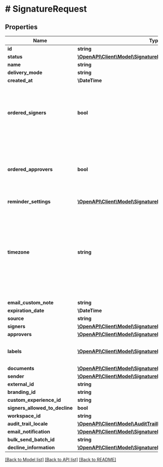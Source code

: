 # # SignatureRequest

## Properties

Name | Type | Description | Notes
------------ | ------------- | ------------- | -------------
**id** | **string** |  |
**status** | [**\OpenAPI\Client\Model\SignatureRequestStatus**](SignatureRequestStatus.md) |  |
**name** | **string** |  |
**delivery_mode** | **string** |  |
**created_at** | **\DateTime** |  |
**ordered_signers** | **bool** | Enable an ordered workflow, each Signer will be requested to sign in a sequential order |
**ordered_approvers** | **bool** | Enable an ordered workflow, each Approver will be requested to approve in a sequential order |
**reminder_settings** | [**\OpenAPI\Client\Model\SignatureRequestInListReminderSettings**](SignatureRequestInListReminderSettings.md) |  |
**timezone** | **string** | Time zone of the dates and times displayed in emails, the Signature Request expiration date, and the PDF Audit Trail. Format: tz database. Default is set to Europe/Paris. | [default to 'Europe/Paris']
**email_custom_note** | **string** |  |
**expiration_date** | **\DateTime** |  |
**source** | **string** |  |
**signers** | [**\OpenAPI\Client\Model\SignatureRequestInListSignersInner[]**](SignatureRequestInListSignersInner.md) |  |
**approvers** | [**\OpenAPI\Client\Model\SignatureRequestInListApproversInner[]**](SignatureRequestInListApproversInner.md) |  | [optional]
**labels** | [**\OpenAPI\Client\Model\SignatureRequestLabel[]**](SignatureRequestLabel.md) | Labels associated to the Signature Request | [optional]
**documents** | [**\OpenAPI\Client\Model\SignatureRequestInListDocumentsInner[]**](SignatureRequestInListDocumentsInner.md) |  |
**sender** | [**\OpenAPI\Client\Model\SignatureRequestInListSender**](SignatureRequestInListSender.md) |  |
**external_id** | **string** |  |
**branding_id** | **string** |  |
**custom_experience_id** | **string** |  |
**signers_allowed_to_decline** | **bool** |  |
**workspace_id** | **string** |  | [optional]
**audit_trail_locale** | [**\OpenAPI\Client\Model\AuditTrailLocale**](AuditTrailLocale.md) |  |
**email_notification** | [**\OpenAPI\Client\Model\SignatureRequestEmailNotification**](SignatureRequestEmailNotification.md) |  |
**bulk_send_batch_id** | **string** |  |
**decline_information** | [**\OpenAPI\Client\Model\SignatureRequestDeclineInformation**](SignatureRequestDeclineInformation.md) |  | [optional]

[[Back to Model list]](../../README.md#models) [[Back to API list]](../../README.md#endpoints) [[Back to README]](../../README.md)
